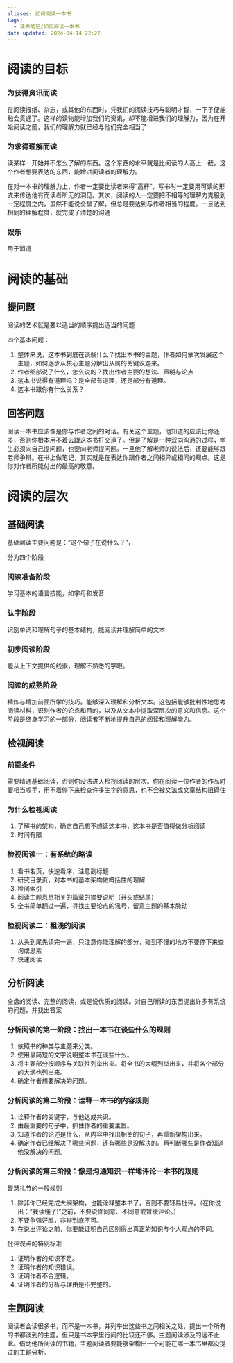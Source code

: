 ```yaml
---
aliases: 如何阅读一本书
tags:
  - 读书笔记/如何阅读一本书
date updated: 2024-04-14 22:27
---
```


# 阅读的目标

### 为获得资讯而读

在阅读报纸、杂志，或其他的东西时，凭我们的阅读技巧与聪明才智，一下子便能融会贯通了。这样的读物能增加我们的资讯，却不能增进我们的理解力，因为在开始阅读之前，我们的理解力就已经与他们完全相当了

### 为求得理解而读

读某样一开始并不怎么了解的东西。这个东西的水平就是比阅读的人高上一截。这个作者想要表达的东西，能增进阅读者的理解力。

在对一本书的理解力上，作者一定要比读者来得“高杆”，写书时一定要用可读的形式来传达他有而读者所无的洞见。其次，阅读的人一定要把不相等的理解力克服到一定程度之内，虽然不能说全盘了解，但总是要达到与作者相当的程度。一旦达到相同的理解程度，就完成了清楚的沟通

### 娱乐

用于消遣

# 阅读的基础

## 提问题

阅读的艺术就是要以适当的顺序提出适当的问题

四个基本问题：

1. 整体来说，这本书到底在谈些什么？找出本书的主题，作者如何依次发展这个主题，如何逐步从核心主题分解出从属的关键议题来。
2. 作者细部说了什么，怎么说的？找出作者主要的想法、声明与论点
3. 这本书说得有道理吗？是全部有道理，还是部分有道理。
4. 这本书跟你有什么关系？

## 回答问题

阅读一本书应该像是你与作者之间的对话。有关这个主题，他知道的应该比你还多，否则你根本用不着去跟这本书打交道了。但是了解是一种双向沟通的过程，学生必须向自己提问题，也要向老师提问题。一旦他了解老师的说法后，还要能够跟老师争辩。在书上做笔记，其实就是在表达你跟作者之间相异或相同的观点。这是你对作者所能付出的最高的敬意。

# 阅读的层次

## 基础阅读

基础阅读主要问题是：“这个句子在说什么？”，

分为四个阶段

### 阅读准备阶段

学习基本的语言技能，如字母和发音

### 认字阶段

识别单词和理解句子的基本结构，能阅读并理解简单的文本

### 初步阅读阶段

能从上下文提供的线索，理解不熟悉的字眼。

### 阅读的成熟阶段

精炼与增加前面所学的技巧。能够深入理解和分析文本。这包括能够批判性地思考阅读材料，识别作者的论点和目的，以及从文本中提取深层次的意义和信息。这个阶段是终身学习的一部分，阅读者不断地提升自己的阅读和理解能力。

## 检视阅读

### 前提条件

需要精通基础阅读，否则你没法进入检视阅读的层次。你在阅读一位作者的作品时要相当顺手，用不着停下来检查许多生字的意思，也不会被文法或文章结构阻碍住

### 为什么检视阅读

1. 了解书的架构，确定自己想不想读这本书，这本书是否值得做分析阅读
2. 时间有限

### 检视阅读一：有系统的略读

1. 看书名页，快速看序，注意副标题
2. 研究目录页，对本书的基本架构做概括性的理解
3. 检阅索引
4. 阅读主题息息相关的篇章的摘要说明（开头或结尾）
5. 全书简单翻过一遍，寻找主要论点的讯号，留意主题的基本脉动

### 检视阅读二：粗浅的阅读

1. 从头到尾先读完一遍，只注意你能理解的部分，碰到不懂的地方不要停下来查询或思索
2. 快速阅读

## 分析阅读

全盘的阅读、完整的阅读，或是说优质的阅读。对自己所读的东西提出许多有系统的问题，并找出答案

### 分析阅读的第一阶段：找出一本书在谈些什么的规则

1. 依照书的种类与主题来分类。
2. 使用最简短的文字说明整本书在谈些什么。
3. 将主要部分按顺序与关联性列举出来。将全书的大纲列举出来，并将各个部分的大纲也列出来。
4. 确定作者想要解决的问题。

### 分析阅读的第二阶段：诠释一本书的内容规则

1. 诠释作者的关键字，与他达成共识。
2. 由最重要的句子中，抓住作者的重要主旨。
3. 知道作者的论述是什么，从内容中找出相关的句子，再重新架构出来。
4. 确定作者已经解决了哪些问题，还有哪些是没解决的。再判断哪些是作者知道他没解决的问题。

### 分析阅读的第三阶段：像是沟通知识一样地评论一本书的规则

智慧礼节的一般规则

1. 除非你已经完成大纲架构，也能诠释整本书了，否则不要轻易批评。（在你说出：“我读懂了!”之前，不要说你同意、不同意或暂缓评论。）
2. 不要争强好胜，非辩到底不可。
3. 在说出评论之前，你要能证明自己区别得出真正的知识与个人观点的不同。

批评观点的特别标准

1. 证明作者的知识不足。
2. 证明作者的知识错误。
3. 证明作者不合逻辑。
4. 证明作者的分析与理由是不完整的。

## 主题阅读

阅读者会读很多书，而不是一本书，并列举出这些书之间相关之处，提出一个所有的书都谈到的主题。但只是书本字里行间的比较还不够。主题阅读涉及的远不止此。借助他所阅读的书籍，主题阅读者要能够架构出一个可能在哪一本书里都没提过的主题分析。
